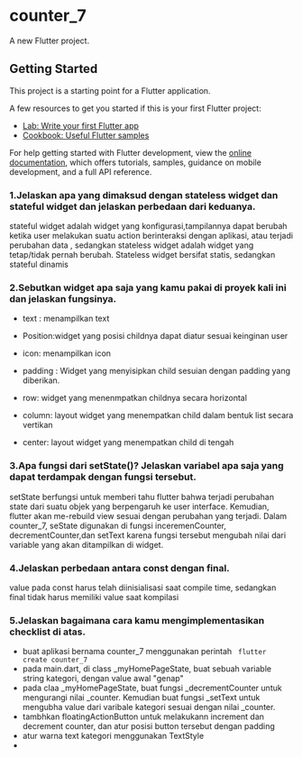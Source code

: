 # counter_7

A new Flutter project.

## Getting Started

This project is a starting point for a Flutter application.

A few resources to get you started if this is your first Flutter project:

- [Lab: Write your first Flutter app](https://docs.flutter.dev/get-started/codelab)
- [Cookbook: Useful Flutter samples](https://docs.flutter.dev/cookbook)

For help getting started with Flutter development, view the
[online documentation](https://docs.flutter.dev/), which offers tutorials,
samples, guidance on mobile development, and a full API reference.

 ### 1.Jelaskan apa yang dimaksud dengan stateless widget dan stateful widget dan jelaskan perbedaan dari keduanya.
 stateful widget adalah widget yang konfigurasi,tampilannya dapat berubah ketika user melakukan suatu action berinteraksi dengan aplikasi, atau terjadi  perubahan data , sedangkan stateless widget adalah widget yang tetap/tidak pernah berubah. Stateless widget bersifat statis, sedangkan stateful dinamis
 ### 2.Sebutkan widget apa saja yang kamu pakai di proyek kali ini dan jelaskan fungsinya.
 - text : menampilkan text
 - Position:widget yang posisi childnya dapat diatur sesuai keinginan user
 
 - icon: menampilkan icon
 - padding : Widget yang menyisipkan child sesuian dengan padding yang diberikan.
 - row: widget yang menenmpatkan childnya secara horizontal
 - column: layout widget yang menempatkan child dalam bentuk list secara vertikan
 - center: layout widget yang menempatkan child di tengah
 
 
 ### 3.Apa fungsi dari setState()? Jelaskan variabel apa saja yang dapat terdampak dengan fungsi tersebut.
 
 setState berfungsi untuk memberi tahu flutter bahwa terjadi perubahan state dari suatu objek yang berpengaruh ke user interface. Kemudian, flutter akan me-rebuild view sesuai dengan perubahan yang terjadi. Dalam counter_7, seState digunakan di fungsi inceremenCounter, decrementCounter,dan setText karena fungsi tersebut mengubah nilai dari variable yang akan ditampilkan di widget.
 ### 4.Jelaskan perbedaan antara const dengan final.
 value pada const harus telah diinisialisasi saat compile time, sedangkan final tidak harus memiliki value saat kompilasi
 ### 5.Jelaskan bagaimana cara kamu mengimplementasikan checklist di atas.
 - buat aplikasi bernama counter_7 menggunakan perintah ``` flutter create counter_7```
 - pada main.dart, di class _myHomePageState, buat sebuah variable string kategori, dengan value awal "genap"
 - pada claa _myHomePageState, buat fungsi _decrementCounter untuk mengurangi nilai _counter. Kemudian buat fungsi _setText untuk mengubha value dari varibale kategori sesuai dengan nilai _counter.
 - tambhkan floatingActionButton untuk melakukann increment dan decrement counter, dan atur posisi button tersebut dengan padding
 - atur warna text kategori menggunakan TextStyle
 - 
